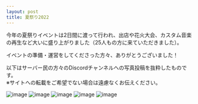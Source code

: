 ```yaml
---
layout: post
title: 夏祭り2022
---
```


今年の夏祭りイベントは2日間に渡って行われ、出店や花火大会、カスタム音楽の再生など大いに盛り上がりました（25人もの方に来ていただきました）。<br>
<!--more-->
イベントの準備・運営をしてくださった方々、ありがとうございました！<br>

以下はサーバー民の方々のDiscordチャンネルへの写真投稿を抜粋したものです。<br>
※サイトへの転載をご希望でない場合は遠慮なくお伝えください。

![image](https://cdn.discordapp.com/attachments/962216466076291092/1010536154623393852/phonto.jpg)
![image](https://cdn.discordapp.com/attachments/882237893819658260/1011079004532514836/D2E99BD8-324B-42E6-B557-BB68421827F1.jpg)
![image](https://cdn.discordapp.com/attachments/882237893819658260/1010560848344928376/2022-08-20_22.27.51.png)
![image](https://cdn.discordapp.com/attachments/962216466076291092/1010556493713637426/2022-08-20_22.36.35.png)
![image](https://cdn.discordapp.com/attachments/882237893819658260/1010551682855358484/2022-08-20_23.11.27.png)
